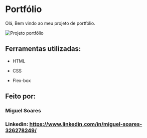 # Portfólio 
Olá, Bem vindo ao meu projeto de portfólio.

![Projeto portfólio](https://github.com/miguelsoares67/portifolio/assets/129399921/47a7a5fb-cd8a-4aac-a7a2-f510ab758466)

## Ferramentas utilizadas:

* HTML

* CSS

* Flex-box

## Feito por:

### Miguel Soares

### Linkedin: https://www.linkedin.com/in/miguel-soares-326278249/
